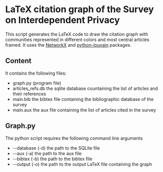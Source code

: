 # LaTeX citation graph of the Survey on Interdependent Privacy
This script generates the LaTeX code to draw the citation graph with communities represented in different colors and most central articles framed.
It uses the [NetworkX](https://networkx.github.io/) and [python-louvain](https://github.com/taynaud/python-louvain) packages.

## Content
It contains the following files:
* graph.py (program file)
* articles_refs.db the sqlite database countaining the list of articles and their references
* main.bib the bibtex file containing the bibliographic database of the survey
* main.aux the aux file containing the list of articles cited in the survey

## Graph.py

The python script requires the following command line arguments
* --database (-d) the path to the SQLite file
* --aux (-a) the path to the aux file
* --bibtex (-b) the path to the bibtex file
* --output (-o) the path to the output LaTeX file containing the graph
